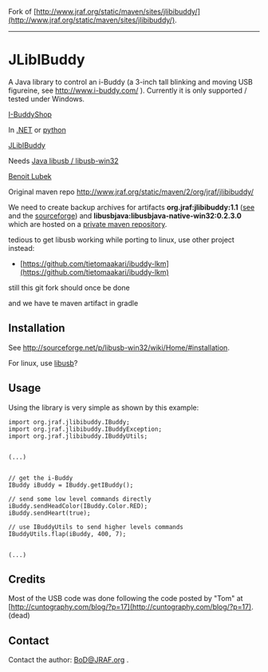
Fork of [http://www.jraf.org/static/maven/sites/jlibibuddy/](http://www.jraf.org/static/maven/sites/jlibibuddy/).

----------

# JLibIBuddy #

A Java library to control an i-Buddy (a 3-inch tall blinking and moving USB figureine, see http://www.i-buddy.com/ ). Currently it is only supported / tested under Windows.

[I-BuddyShop](http://www.i-buddyshop.com/)

In [.NET](http://ibuddylib.sourceforge.net/) or [python](https://code.google.com/p/pybuddy/)

[JLibIBuddy](http://www.jraf.org/static/maven/sites/jlibibuddy/)

Needs [Java libusb / libusb-win32](http://libusbjava.sourceforge.net/wp/?page_id=9)

[Benoit Lubek](https://github.com/BoD "BoD")


Original maven repo http://www.jraf.org/static/maven/2/org/jraf/jlibibuddy/

We need to create backup archives for artifacts **org.jraf:jlibibuddy:1.1** ([see](http://libusbjava.sourceforge.net/wp/) and the [sourceforge](http://sourceforge.net/projects/libusbjava/)) and **libusbjava:libusbjava-native-win32:0.2.3.0** which are hosted on a [private maven repository](http://www.JRAF.org/static/maven/2).

tedious to get libusb working while porting to linux, use other project instead:

- [https://github.com/tietomaakari/ibuddy-lkm](https://github.com/tietomaakari/ibuddy-lkm)

still this git fork should once be done

and we have te maven artifact in gradle


## Installation ##

See <http://sourceforge.net/p/libusb-win32/wiki/Home/#installation>.

For linux, use [libusb](http://sourceforge.net/projects/libusb/)?



## Usage ##

Using the library is very simple as shown by this example:

	import org.jraf.jlibibuddy.IBuddy;
	import org.jraf.jlibibuddy.IBuddyException;
	import org.jraf.jlibibuddy.IBuddyUtils;
	
	
	(...)
	
	
	// get the i-Buddy
	IBuddy iBuddy = IBuddy.getIBuddy();
	
	// send some low level commands directly
	iBuddy.sendHeadColor(IBuddy.Color.RED);
	iBuddy.sendHeart(true);
	
	// use IBuddyUtils to send higher levels commands
	IBuddyUtils.flap(iBuddy, 400, 7);
	
	
	(...)

## Credits ##

Most of the USB code was done following the code posted by "Tom" at [http://cuntography.com/blog/?p=17](http://cuntography.com/blog/?p=17). (dead)

## Contact ##
Contact the author: [BoD@JRAF.org](mailto:BoD@JRAF.org) .

